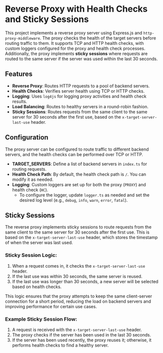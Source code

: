 # Reverse Proxy with Health Checks and Sticky Sessions

This project implements a reverse proxy server using Express.js and `http-proxy-middleware`. The proxy checks the health of the target servers before routing traffic to them. It supports TCP and HTTP health checks, with custom loggers configured for the proxy and health check processes. Additionally, the proxy implements **sticky sessions** where requests are routed to the same server if the server was used within the last 30 seconds.

## Features

- **Reverse Proxy**: Routes HTTP requests to a pool of backend servers.
- **Health Checks**: Verifies server health using TCP or HTTP checks.
- **Logging**: Uses `log4js` for logging proxy activities and health check results.
- **Load Balancing**: Routes to healthy servers in a round-robin fashion.
- **Sticky Sessions**: Routes requests from the same client to the same server for 30 seconds after the first use, based on the `x-target-server-last-use` header.

## Configuration

The proxy server can be configured to route traffic to different backend servers, and the health checks can be performed over TCP or HTTP.

- **TARGET_SERVERS**: Define a list of backend servers in `index.ts` for routing requests.
- **Health Check Path**: By default, the health check path is `/`. You can modify it as needed.
- **Logging**: Custom loggers are set up for both the proxy (`PROXY`) and health check (`HC`).
  - To configure the logger, update `logger.ts` as needed and set the desired log level (e.g., `debug`, `info`, `warn`, `error`, `fatal`).

## Sticky Sessions

The reverse proxy implements sticky sessions to route requests from the same client to the same server for 30 seconds after the first use. This is based on the `x-target-server-last-use` header, which stores the timestamp of when the server was last used.

### Sticky Session Logic:

1. When a request comes in, it checks the `x-target-server-last-use` header.
2. If the last use was within 30 seconds, the same server is reused.
3. If the last use was longer than 30 seconds, a new server will be selected based on health checks.

This logic ensures that the proxy attempts to keep the same client-server connection for a short period, reducing the load on backend servers and improving performance for certain use cases.

### Example Sticky Session Flow:

1. A request is received with the `x-target-server-last-use` header.
2. The proxy checks if the server has been used in the last 30 seconds.
3. If the server has been used recently, the proxy reuses it; otherwise, it performs health checks to find a healthy server.
